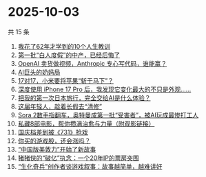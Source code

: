 # 2025-10-03

共 15 条

<!-- BEGIN 36KR -->
<!-- 最后更新时间 2025-10-03 07:21:17 +0800 -->
1. [我花了62年才学到的10个人生教训](https://36kr.com/p/3458267540379015)
1. [第一批“白人度假”的中产，已经后悔了](https://36kr.com/p/3491351244151939)
1. [OpenAI 卖货做视频，Anthropic 专心写代码，谁能赢？](https://36kr.com/p/3491528761236611)
1. [AI巨头的奶妈局](https://36kr.com/p/3491354017127560)
1. [17对17，小米要将苹果“斩于马下”？](https://36kr.com/p/3491524549516165)
1. [深度使用 iPhone 17 Pro 后，我发现它变化最大的不只是外观……](https://36kr.com/p/3491548189367424)
1. [把我的第一次日本旅行，完全交给AI是什么体验？](https://36kr.com/p/3490467939031945)
1. [这届年轻人，趁着长假去“清修”](https://36kr.com/p/3491422869363593)
1. [Sora 2数手指翻车，奥特曼成第一批“受害者”，被AI玩成最惨打工人](https://36kr.com/p/3491663208242309)
1. [私藏8部电影，帮你攒满治愈与力量（附观影链接）](https://36kr.com/p/3491558713007240)
1. [国庆档差到被《731》抢戏](https://36kr.com/p/3490687346727813)
1. [你买的游戏股，还会涨吗？](https://36kr.com/p/3491618004327301)
1. [“中国版美敦力”开始了新故事](https://36kr.com/p/3491379919526793)
1. [猪猪侠的“破亿”执念：一个20年IP的票房突围](https://36kr.com/p/3491320046738311)
1. [“生化奇兵”创作者谈游戏叙事：故事越简单，越难讲好](https://36kr.com/p/3491705371106183)
<!-- END 36KR -->